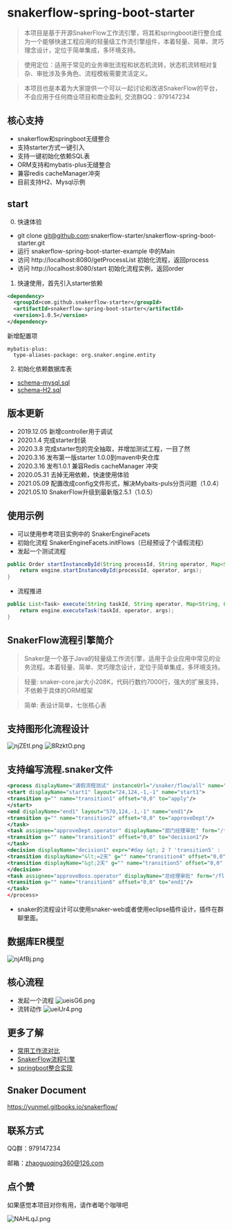 # snakerflow-spring-boot-starter
>  本项目是基于开源SnakerFlow工作流引擎，将其和springboot进行整合成为一个能够快速工程应用的轻量级工作流引擎组件，本着轻量、简单、灵巧理念设计，定位于简单集成，多环境支持。

>  使用定位：适用于常见的业务审批流程和状态机流转，状态机流转相对复杂、审批涉及多角色、流程模板需要灵活定义。

>  本项目也是本着为大家提供一个可以一起讨论和改进SnakerFlow的平台，不会应用于任何商业项目和商业盈利, 交流群QQ：979147234

## 核心支持
- snakerflow和springboot无缝整合
- 支持starter方式一键引入
- 支持一键初始化依赖SQL表
- ORM支持和mybatis-plus无缝整合
- 兼容redis cacheManager冲突
- 目前支持H2、Mysql示例

## start
0. 快速体验
- git clone git@github.com:snakerflow-starter/snakerflow-spring-boot-starter.git
- 运行 snakerflow-spring-boot-starter-example 中的Main
- 访问 http://localhost:8080/getProcessList 初始化流程，返回process
- 访问 http://localhost:8080/start 初始化流程实例，返回order

1. 快速使用，首先引入starter依赖
```xml
<dependency>
  <groupId>com.github.snakerflow-starter</groupId>
  <artifactId>snakerflow-spring-boot-starter</artifactId>
  <version>1.0.5</version>
</dependency>
```
新增配置项
```
mybatis-plus:
  type-aliases-package: org.snaker.engine.entity
```
2. 初始化依赖数据库表
- [schema-mysql.sql](https://github.com/snakerflow-starter/snakerflow-spring-boot-starter/blob/master/snakerflow-spring-boot-starter-example/src/main/resources/db/schema-mysql.sql)
- [schema-H2.sql](https://github.com/snakerflow-starter/snakerflow-spring-boot-starter/blob/master/snakerflow-spring-boot-starter-example/src/main/resources/db/schema-h2.sql)

## 版本更新

- 2019.12.05 新增controller用于调试
- 2020.1.4 完成starter封装
- 2020.3.8 完成starter包的完全抽取，并增加测试工程，一目了然
- 2020.3.16 发布第一版starter 1.0.0到maven中央仓库
- 2020.3.16 发布1.0.1 兼容Redis cacheManager 冲突
- 2020.05.31 去掉无用依赖，快速使用体验
- 2021.05.09 配置改成config文件形式，解决Mybaits-puls分页问题（1.0.4）
- 2021.05.10 SnakerFlow升级到最新版2.5.1（1.0.5）

## 使用示例
- 可以使用参考项目实例中的 SnakerEngineFacets
- 初始化流程 SnakerEngineFacets.initFlows（已经预设了个请假流程）
- 发起一个测试流程 
```java
public Order startInstanceById(String processId, String operator, Map<String, Object> args) {
    return engine.startInstanceById(processId, operator, args);
}
```
- 流程推进
```java
public List<Task> execute(String taskId, String operator, Map<String, Object> args) {
    return engine.executeTask(taskId, operator, args);
}
```
## SnakerFlow流程引擎简介
> Snaker是一个基于Java的轻量级工作流引擎，适用于企业应用中常见的业务流程。本着轻量、简单、灵巧理念设计，定位于简单集成，多环境支持。

> 轻量:
snaker-core.jar大小208K，代码行数约7000行，强大的扩展支持，不依赖于具体的ORM框架

> 简单: 表设计简单，七张核心表

## 支持图形化流程设计

![njZEtI.png](https://s2.ax1x.com/2019/09/20/njZEtI.png)
![8RzktO.png](https://s1.ax1x.com/2020/03/21/8RzktO.png)

## 支持编写流程.snaker文件
```xml
<process displayName="请假流程测试" instanceUrl="/snaker/flow/all" name="leave">
<start displayName="start1" layout="24,124,-1,-1" name="start1">
<transition g="" name="transition1" offset="0,0" to="apply"/>
</start>
<end displayName="end1" layout="570,124,-1,-1" name="end1"/>
<transition g="" name="transition2" offset="0,0" to="approveDept"/>
</task>
<task assignee="approveDept.operator" displayName="部门经理审批" form="/flow/leave/approveDept" layout="272,122,-1,-1" name="approveDept" performType="ANY">
<transition g="" name="transition3" offset="0,0" to="decision1"/>
</task>
<decision displayName="decision1" expr="#day &gt; 2 ? 'transition5' : 'transition4'" layout="426,124,-1,-1" name="decision1">
<transition displayName="&lt;=2天" g="" name="transition4" offset="0,0" to="end1"/>
<transition displayName="&gt;2天" g="" name="transition5" offset="0,0" to="approveBoss"/>
</decision>
<task assignee="approveBoss.operator" displayName="总经理审批" form="/flow/leave/approveBoss" layout="404,231,-1,-1" name="approveBoss" performType="ANY">
<transition g="" name="transition6" offset="0,0" to="end1"/>
</task>
</process>
```
- snaker的流程设计可以使用snaker-web或者使用eclipse插件设计，插件在群聊里面。

## 数据库ER模型
![njAfBj.png](https://s2.ax1x.com/2019/09/20/njAfBj.png)

## 核心流程
- 发起一个流程
![ueisG6.png](https://s2.ax1x.com/2019/09/25/ueisG6.png)
- 流转动作
![ueiUr4.png](https://s2.ax1x.com/2019/09/25/ueiUr4.png)


## 更多了解
* [常用工作流对比](https://github.com/snakerflow-starter/snakerflow-spring-boot-starter/wiki/%E5%AE%A1%E6%89%B9%E6%B5%81%E8%B0%83%E7%A0%94)
* [SnakerFlow流程引擎](https://github.com/snakerflow-starter/snakerflow-spring-boot-starter/wiki/SnakerFlow%E6%B5%81%E7%A8%8B%E5%BC%95%E6%93%8E)
* [springboot整合实现](https://github.com/snakerflow-starter/snakerflow-spring-boot-starter/wiki/SnakerFlow%E5%92%8Cspringboot%E6%95%B4%E5%90%88)

## Snaker Document
 https://yunmel.gitbooks.io/snakerflow/

## 联系方式

QQ群：979147234

邮箱：zhaoguoqing360@126.com
## 点个赞
如果感觉本项目对你有用，请作者喝个咖啡吧

![NAHLqJ.png](https://s1.ax1x.com/2020/06/17/NAHLqJ.png)
